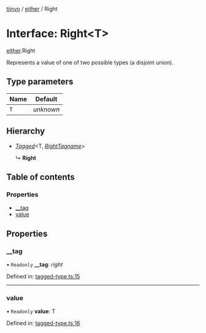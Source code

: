 [tiinvo](../README.md) / [either](../modules/either.md) / Right

# Interface: Right<T\>

[either](../modules/either.md).Right

Represents a value of one of two possible types (a disjoint union).

## Type parameters

Name | Default |
------ | ------ |
`T` | *unknown* |

## Hierarchy

* [*Tagged*](../README.md#tagged)<T, [*RightTagname*](../modules/either.md#righttagname)\>

  ↳ **Right**

## Table of contents

### Properties

- [\_\_tag](either.right.md#__tag)
- [value](either.right.md#value)

## Properties

### \_\_tag

• `Readonly` **\_\_tag**: *right*

Defined in: [tagged-type.ts:15](https://github.com/OctoD/tiinvo/blob/dab53f7/src/tagged-type.ts#L15)

___

### value

• `Readonly` **value**: T

Defined in: [tagged-type.ts:16](https://github.com/OctoD/tiinvo/blob/dab53f7/src/tagged-type.ts#L16)
